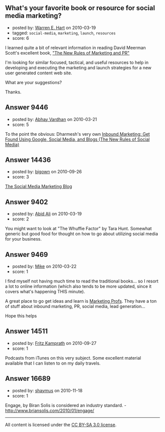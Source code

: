 ## What's your favorite book or resource for social media marketing?

- posted by: [Warren E. Hart](https://stackexchange.com/users/-1/2058-warren-e-hart) on 2010-03-19
- tagged: `social-media`, `marketing`, `launch`, `resources`
- score: 6

I learned quite a bit of relevant information in reading David Meerman Scott's excellent book, ["The New Rules of Marketing and PR"][1]

I'm looking for similar focused, tactical, and useful resources to help in developing and executing the marketing and launch strategies for a new user generated content web site.

What are your suggestions? 

Thanks.


  [1]: http://books.google.com/books?id=oYZJuRd2hNIC&dq=David+Meerman+Scott&printsec=frontcover&source=an&hl=en&ei=usKjS5nhLsWclge3k8yUCQ&sa=X&oi=book_result&ct=result&resnum=5&ved=0CCMQ6AEwBA#v=onepage&q=&f=false


## Answer 9446

- posted by: [Abhay Vardhan](https://stackexchange.com/users/-1/2368-abhay-vardhan) on 2010-03-21
- score: 5

To the point the obvious: Dharmesh's very own <a href="http://www.amazon.com/gp/product/0470499311?ie=UTF8&tag=abhvarsblo-20&linkCode=as2&camp=1789&creative=390957&creativeASIN=0470499311">Inbound Marketing: Get Found Using Google, Social Media, and Blogs (The New Rules of Social Media)</a><img src="http://www.assoc-amazon.com/e/ir?t=abhvarsblo-20&l=as2&o=1&a=0470499311" width="1" height="1" border="0" alt="" style="border:none !important; margin:0px !important;" />



## Answer 14436

- posted by: [bigown](https://stackexchange.com/users/-1/4193-bigown) on 2010-09-26
- score: 3

<p><a href="http://www.scottmonty.com/" rel="nofollow">The Social Media Marketing Blog</a></p>



## Answer 9402

- posted by: [Abid Ali](https://stackexchange.com/users/-1/2025-abid-ali) on 2010-03-19
- score: 2

You might want to look at "The Whuffie Factor" by Tara Hunt. Somewhat generic but good food for thought on how to go about utilizing social media for your business.


## Answer 9469

- posted by: [Mike](https://stackexchange.com/users/-1/2696-mike) on 2010-03-22
- score: 1

<p>I find myself not having much time to read the traditional books... so I resort a lot to online information (which also tends to be more updated, since it covers what's happening THIS minute).</p>

<p>A great place to go get ideas and learn is <a href="http://www.marketingprofs.com/" rel="nofollow">Marketing Profs</a>. They have a ton of stuff about inbound marketing, PR, social media, lead generation... </p>

<p>Hope this helps</p>



## Answer 14511

- posted by: [Fritz Kamprath](https://stackexchange.com/users/-1/4496-fritz-kamprath) on 2010-09-27
- score: 1

Podcasts from iTunes on this very subject. Some excellent material available that I can listen to on my daily travels.


## Answer 16689

- posted by: [shaymus](https://stackexchange.com/users/-1/5401-shaymus) on 2010-11-18
- score: 1

Engage, by Biran Solis is considered an industry standard. - http://www.briansolis.com/2010/01/engage/



---

All content is licensed under the [CC BY-SA 3.0 license](https://creativecommons.org/licenses/by-sa/3.0/).
